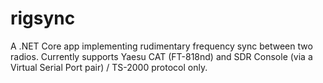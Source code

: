# rigsync
A .NET Core app implementing rudimentary frequency sync between two radios. Currently supports Yaesu CAT (FT-818nd) and SDR Console (via a Virtual Serial Port pair) / TS-2000 protocol only.
